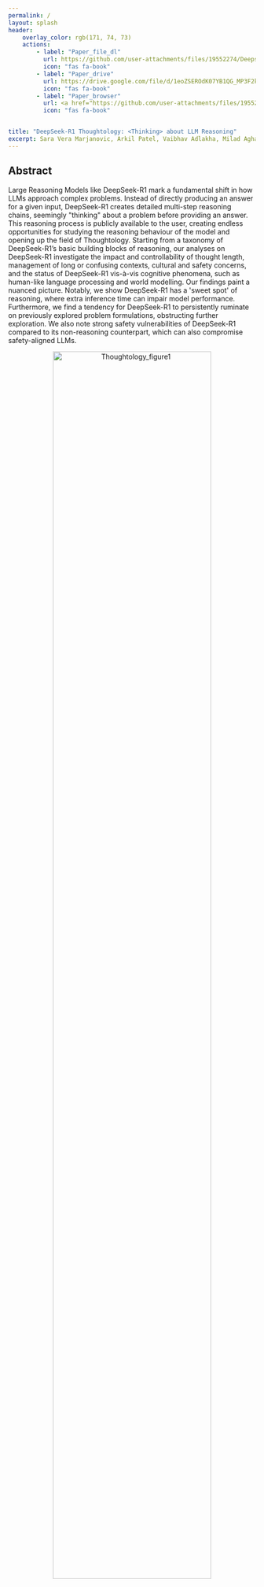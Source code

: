 ```yaml
---
permalink: /
layout: splash
header:
    overlay_color: rgb(171, 74, 73)
    actions:
        - label: "Paper_file_dl"
          url: https://github.com/user-attachments/files/19552274/Deepseek_R1_Thoughtology.pdf
          icon: "fas fa-book"
        - label: "Paper_drive"
          url: https://drive.google.com/file/d/1eoZSEROdK07YB1QG_MP3F2keYp-pqovI/view
          icon: "fas fa-book"
        - label: "Paper_browser"
          url: <a href="https://github.com/user-attachments/files/19552274/Deepseek_R1_Thoughtology.pdf" target="_blank"></a>
          icon: "fas fa-book"


title: "DeepSeek-R1 Thoughtology: <Thinking> about LLM Reasoning"
excerpt: Sara Vera Marjanovic, Arkil Patel, Vaibhav Adlakha, Milad Aghajohari, Parishad BehnamGhader, Mehar Bhatia, Aditi Khandelwal, Austin Kraft, Benno Krojer, Xing Han Lu, Nicholas Meade, Dongchan Shin, Amirhossein Kazemnejad, Gaurav Kamath, Marius Mosbach, Karolina Stanczak, Siva Reddy
---
```


## Abstract

Large Reasoning Models like DeepSeek-R1 mark a fundamental shift in how LLMs approach complex problems. Instead of directly producing an answer for a given input, DeepSeek-R1 creates detailed multi-step reasoning chains, seemingly "thinking" about a problem before providing an answer. This reasoning process is publicly available to the user, creating endless opportunities for studying the reasoning behaviour of the model and opening up the field of Thoughtology. Starting from a taxonomy of DeepSeek-R1’s basic building blocks of reasoning, our analyses on DeepSeek-R1 investigate the impact and controllability of thought length, management of long or confusing contexts, cultural and safety concerns, and the status of DeepSeek-R1 vis-à-vis
cognitive phenomena, such as human-like language processing and world modelling. Our findings paint a nuanced picture. Notably, we show DeepSeek-R1 has a 'sweet spot' of reasoning, where extra inference time can impair model performance. Furthermore, we find a tendency for DeepSeek-R1 to persistently ruminate on previously explored problem formulations, obstructing
further exploration. We also note strong safety vulnerabilities of DeepSeek-R1 compared to its non-reasoning counterpart, which can also compromise safety-aligned LLMs.

<p align="center">
  <img src="https://github.com/user-attachments/assets/be46b39c-74ed-4277-a1c8-6237977c402a" width="80%" alt="Thoughtology_figure1"/>
</p>
